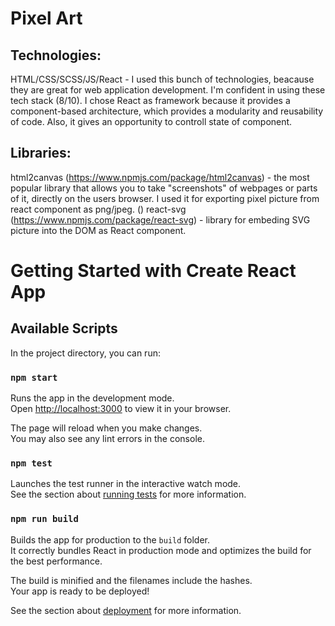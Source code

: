 # Pixel Art

## Technologies:

HTML/CSS/SCSS/JS/React - I used this bunch of technologies, beacause they are great for web application development. I'm confident in using these tech stack (8/10).
I chose React as framework because it provides a component-based architecture, which provides a modularity and reusability of code. Also, it gives an opportunity to controll state of component.

## Libraries:

html2canvas (https://www.npmjs.com/package/html2canvas) - the most popular library that allows you to take "screenshots" of webpages or parts of it, directly on the users browser. I used it for exporting pixel picture from react component as png/jpeg. ()
react-svg (https://www.npmjs.com/package/react-svg) - library for embeding SVG picture into the DOM as React component.

# Getting Started with Create React App

## Available Scripts

In the project directory, you can run:

### `npm start`

Runs the app in the development mode.\
Open [http://localhost:3000](http://localhost:3000) to view it in your browser.

The page will reload when you make changes.\
You may also see any lint errors in the console.

### `npm test`

Launches the test runner in the interactive watch mode.\
See the section about [running tests](https://facebook.github.io/create-react-app/docs/running-tests) for more information.

### `npm run build`

Builds the app for production to the `build` folder.\
It correctly bundles React in production mode and optimizes the build for the best performance.

The build is minified and the filenames include the hashes.\
Your app is ready to be deployed!

See the section about [deployment](https://facebook.github.io/create-react-app/docs/deployment) for more information.
